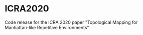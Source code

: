 # ICRA2020
Code release for the ICRA 2020 paper "Topological Mapping for Manhattan-like Repetitive Environments"
